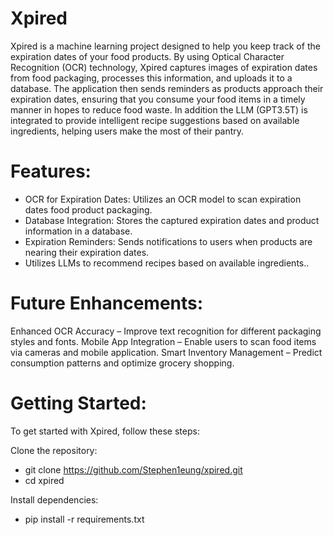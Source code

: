 # Xpired
Xpired is a machine learning project designed to help you keep track of the expiration dates of your food products. By using Optical Character Recognition (OCR) technology, Xpired captures images of expiration dates from food packaging, processes this information, and uploads it to a database. The application then sends reminders as products approach their expiration dates, ensuring that you consume your food items in a timely manner in hopes to reduce food waste. In addition the LLM (GPT3.5T) is integrated to provide intelligent recipe suggestions based on available ingredients, helping users make the most of their pantry.

# Features:
- OCR for Expiration Dates: Utilizes an OCR model to scan expiration dates food product packaging.
- Database Integration: Stores the captured expiration dates and product information in a database.
- Expiration Reminders: Sends notifications to users when products are nearing their expiration dates.
- Utilizes LLMs to recommend recipes based on available ingredients..

# Future Enhancements:
Enhanced OCR Accuracy – Improve text recognition for different packaging styles and fonts.
Mobile App Integration – Enable users to scan food items via cameras and mobile application.
Smart Inventory Management – Predict consumption patterns and optimize grocery shopping.

# Getting Started:
To get started with Xpired, follow these steps:

Clone the repository:

- git clone https://github.com/Stephen1eung/xpired.git
- cd xpired

Install dependencies:

- pip install -r requirements.txt

